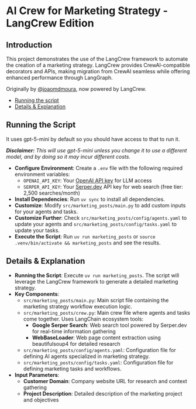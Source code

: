 # AI Crew for Marketing Strategy - LangCrew Edition
## Introduction
This project demonstrates the use of the LangCrew framework to automate the creation of a marketing strategy. LangCrew provides CrewAI-compatible decorators and APIs, making migration from CrewAI seamless while offering enhanced performance through LangGraph.

Originally by [@joaomdmoura](https://x.com/joaomdmoura), now powered by LangCrew.

- [Running the script](#running-the-script)
- [Details & Explanation](#details--explanation)

## Running the Script
It uses gpt-5-mini by default so you should have access to that to run it.

***Disclaimer:** This will use gpt-5-mini unless you change it to use a different model, and by doing so it may incur different costs.*

- **Configure Environment**: Create a `.env` file with the following required environment variables:
  - `OPENAI_API_KEY`: Your [OpenAI API key](https://platform.openai.com/api-keys) for LLM access
  - `SERPER_API_KEY`: Your [Serper.dev](https://serper.dev) API key for web search (free tier: 2,500 searches/month)
- **Install Dependencies**: Run `uv sync` to install all dependencies.
- **Customize**: Modify `src/marketing_posts/main.py` to add custom inputs for your agents and tasks.
- **Customize Further**: Check `src/marketing_posts/config/agents.yaml` to update your agents and `src/marketing_posts/config/tasks.yaml` to update your tasks.
- **Execute the Script**: Run `uv run marketing_posts` or `source .venv/bin/activate && marketing_posts` and see the results.

## Details & Explanation
- **Running the Script**: Execute `uv run marketing_posts`. The script will leverage the LangCrew framework to generate a detailed marketing strategy.
- **Key Components**:
  - `src/marketing_posts/main.py`: Main script file containing the marketing strategy workflow execution logic.
  - `src/marketing_posts/crew.py`: Main crew file where agents and tasks come together. Uses LangChain ecosystem tools:
    - **Google Serper Search**: Web search tool powered by Serper.dev for real-time information gathering
    - **WebBaseLoader**: Web page content extraction using beautifulsoup4 for detailed research
  - `src/marketing_posts/config/agents.yaml`: Configuration file for defining AI agents specialized in marketing strategy.
  - `src/marketing_posts/config/tasks.yaml`: Configuration file for defining marketing tasks and workflows.
- **Input Parameters**:
  - **Customer Domain**: Company website URL for research and context gathering
  - **Project Description**: Detailed description of the marketing project and objectives
